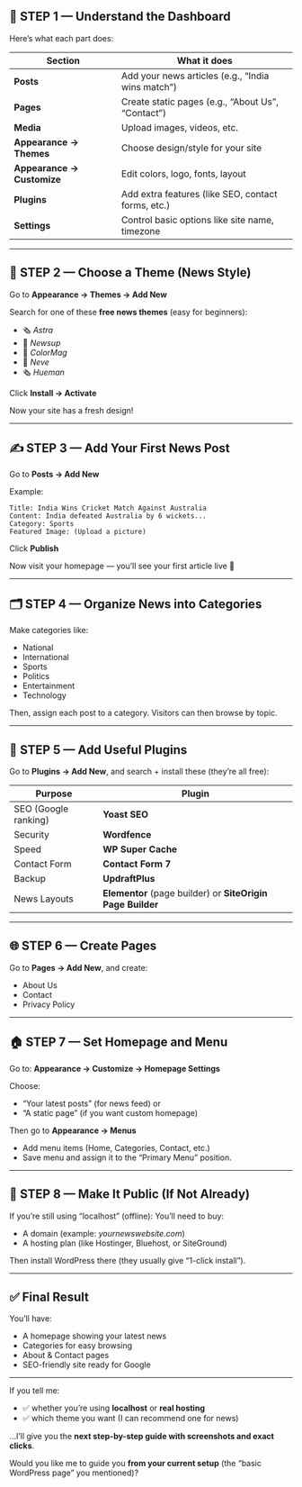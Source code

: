 ## 📰 STEP 1 — Understand the Dashboard

Here’s what each part does:

| Section                    | What it does                                       |
| -------------------------- | -------------------------------------------------- |
| **Posts**                  | Add your news articles (e.g., “India wins match”)  |
| **Pages**                  | Create static pages (e.g., “About Us”, “Contact”)  |
| **Media**                  | Upload images, videos, etc.                        |
| **Appearance → Themes**    | Choose design/style for your site                  |
| **Appearance → Customize** | Edit colors, logo, fonts, layout                   |
| **Plugins**                | Add extra features (like SEO, contact forms, etc.) |
| **Settings**               | Control basic options like site name, timezone     |

---

## 🎨 STEP 2 — Choose a Theme (News Style)

Go to **Appearance → Themes → Add New**

Search for one of these **free news themes** (easy for beginners):

* 🗞️ *Astra*
* 📰 *Newsup*
* 🧾 *ColorMag*
* 🧭 *Neve*
* 🗞️ *Hueman*

Click **Install → Activate**

Now your site has a fresh design!

---

## ✍️ STEP 3 — Add Your First News Post

Go to **Posts → Add New**

Example:

```
Title: India Wins Cricket Match Against Australia
Content: India defeated Australia by 6 wickets...
Category: Sports
Featured Image: (Upload a picture)
```

Click **Publish**

Now visit your homepage — you’ll see your first article live 🎉

---

## 🗂️ STEP 4 — Organize News into Categories

Make categories like:

* National
* International
* Sports
* Politics
* Entertainment
* Technology

Then, assign each post to a category.
Visitors can then browse by topic.

---

## 🔌 STEP 5 — Add Useful Plugins

Go to **Plugins → Add New**, and search + install these (they’re all free):

| Purpose              | Plugin                                                      |
| -------------------- | ----------------------------------------------------------- |
| SEO (Google ranking) | **Yoast SEO**                                               |
| Security             | **Wordfence**                                               |
| Speed                | **WP Super Cache**                                          |
| Contact Form         | **Contact Form 7**                                          |
| Backup               | **UpdraftPlus**                                             |
| News Layouts         | **Elementor** (page builder) or **SiteOrigin Page Builder** |

---

## 🌐 STEP 6 — Create Pages

Go to **Pages → Add New**, and create:

* About Us
* Contact
* Privacy Policy

---

## 🏠 STEP 7 — Set Homepage and Menu

Go to:
**Appearance → Customize → Homepage Settings**

Choose:

* “Your latest posts” (for news feed)
  or
* “A static page” (if you want custom homepage)

Then go to **Appearance → Menus**

* Add menu items (Home, Categories, Contact, etc.)
* Save menu and assign it to the “Primary Menu” position.

---

## 🚀 STEP 8 — Make It Public (If Not Already)

If you’re still using “localhost” (offline):
You’ll need to buy:

* A domain (example: *yournewswebsite.com*)
* A hosting plan (like Hostinger, Bluehost, or SiteGround)

Then install WordPress there (they usually give “1-click install”).

---

## ✅ Final Result

You’ll have:

* A homepage showing your latest news
* Categories for easy browsing
* About & Contact pages
* SEO-friendly site ready for Google

---

If you tell me:

* ✅ whether you’re using **localhost** or **real hosting**
* ✅ which theme you want (I can recommend one for news)

…I’ll give you the **next step-by-step guide with screenshots and exact clicks**.

Would you like me to guide you **from your current setup** (the “basic WordPress page” you mentioned)?

